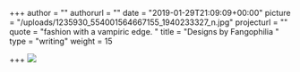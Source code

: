 +++
author = ""
authorurl = ""
date = "2019-01-29T21:09:09+00:00"
picture = "/uploads/1235930_554001564667155_1940233327_n.jpg"
projecturl = ""
quote = "fashion with a vampiric edge. "
title = "Designs by Fangophilia "
type = "writing"
weight = 15

+++
![](/uploads/screencapture-web-archive-org-web-20160618141539-http-www-beautifuldecay-com-2015-01-09-japanese-designer-fangophilia-molds-silver-edgy-armor-like-accessories-2019-06-16-20_15_01.png)